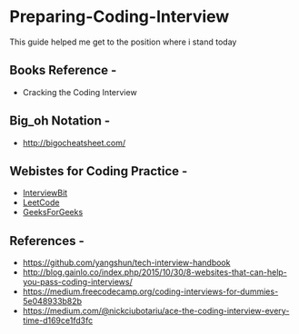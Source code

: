 # Preparing-Coding-Interview
This guide helped me get to the position where i stand today

## Books Reference -
* Cracking the Coding Interview

## Big_oh Notation -
* http://bigocheatsheet.com/

## Webistes for Coding Practice -
* [InterviewBit](https://www.interviewbit.com/)
* [LeetCode](https://leetcode.com/problemset/algorithms/)
* [GeeksForGeeks](https://www.geeksforgeeks.org/must-do-coding-questions-for-companies-like-amazon-microsoft-adobe/)

## References - 
* https://github.com/yangshun/tech-interview-handbook
* http://blog.gainlo.co/index.php/2015/10/30/8-websites-that-can-help-you-pass-coding-interviews/
* https://medium.freecodecamp.org/coding-interviews-for-dummies-5e048933b82b
* https://medium.com/@nickciubotariu/ace-the-coding-interview-every-time-d169ce1fd3fc

